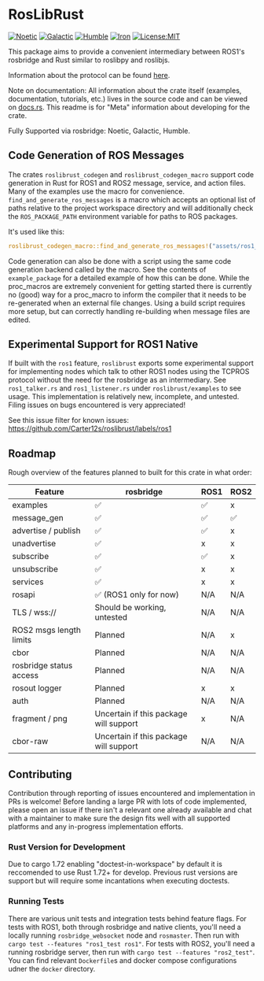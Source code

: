 # RosLibRust
[![Noetic](https://github.com/Carter12s/roslibrust/actions/workflows/noetic.yml/badge.svg)](https://github.com/Carter12s/roslibrust/actions/workflows/noetic.yml)
[![Galactic](https://github.com/Carter12s/roslibrust/actions/workflows/galactic.yml/badge.svg)](https://github.com/Carter12s/roslibrust/actions/workflows/galactic.yml)
[![Humble](https://github.com/Carter12s/roslibrust/actions/workflows/humble.yml/badge.svg)](https://github.com/Carter12s/roslibrust/actions/workflows/humble.yml)
[![Iron](https://github.com/Carter12s/roslibrust/actions/workflows/iron.yml/badge.svg)](https://github.com/Carter12s/roslibrust/actions/workflows/iron.yml)
[![License:MIT](https://img.shields.io/badge/License-MIT-yellow.svg)](https://opensource.org/licenses/MIT)

This package aims to provide a convenient intermediary between ROS1's rosbridge and Rust similar to roslibpy and roslibjs.

Information about the protocol can be found [here](https://github.com/RobotWebTools/rosbridge_suite).

Note on documentation:
All information about the crate itself (examples, documentation, tutorials, etc.) lives in the source code and can be viewed on [docs.rs](https://docs.rs/roslibrust).
This readme is for "Meta" information about developing for the crate.

Fully Supported via rosbridge: Noetic, Galactic, Humble.

## Code Generation of ROS Messages

The crates `roslibrust_codegen` and `roslibrust_codegen_macro` support code generation in Rust for ROS1 and ROS2 message, service, and action files. Many of the examples use the macro for convenience. `find_and_generate_ros_messages` is a macro which accepts an optional list of paths relative to the project workspace directory and will additionally check the `ROS_PACKAGE_PATH` environment variable for paths to ROS packages.

It's used like this:
```rust
roslibrust_codegen_macro::find_and_generate_ros_messages!("assets/ros1_common_interfaces/std_msgs");
```

Code generation can also be done with a script using the same code generation backend called by the macro. See the contents of `example_package` for a detailed example of how this can be done. While the proc_macros are extremely convenient for getting started
there is currently no (good) way for a proc_macro to inform the compiler that it needs to be re-generated when an external file
changes. Using a build script requires more setup, but can correctly handling re-building when message files are edited.

## Experimental Support for ROS1 Native

If built with the `ros1` feature, `roslibrust` exports some experimental support for implementing nodes which talk to other ROS1 nodes using the TCPROS protocol without the need for the rosbridge as an intermediary. See `ros1_talker.rs` and `ros1_listener.rs` under `roslibrust/examples` to see usage. This implementation is relatively new, incomplete, and untested. Filing issues on bugs encountered is very appreciated!

See this issue filter for known issues: https://github.com/Carter12s/roslibrust/labels/ros1

## Roadmap

Rough overview of the features planned to built for this crate in what order:

| Feature                      | rosbridge                                                   | ROS1 | ROS2 |
|------------------------------|-------------------------------------------------------------|------|------|
| examples                     | ✅                                                         | ✅   | x    |
| message_gen                  | ✅                                                         | ✅   | ✅  |
| advertise / publish          | ✅                                                         | ✅   | x    |
| unadvertise                  | ✅                                                         | x    | x    |
| subscribe                    | ✅                                                         | ✅   | x    |
| unsubscribe                  | ✅                                                         | x    | x    |
| services                     | ✅                                                         | x    | x    |
| rosapi                       | ✅ (ROS1 only for now)                                     | N/A  | N/A  |
| TLS / wss://                 | Should be working, untested                                 | N/A  | N/A  |
| ROS2 msgs length limits      | Planned                                                     | N/A  | x    |
| cbor                         | Planned                                                     | N/A  | N/A  |
| rosbridge status access      | Planned                                                     | N/A  | N/A  |
| rosout logger                | Planned                                                     | x    | x    |
| auth                         | Planned                                                     | N/A  | N/A  |
| fragment / png               | Uncertain if this package will support                      | x    | N/A  |
| cbor-raw                     | Uncertain if this package will support                      | N/A  | N/A  |


## Contributing

Contribution through reporting of issues encountered and implementation in PRs is welcome! Before landing a large PR with lots of code implemented, please open an issue if there isn't a relevant one already available and chat with a maintainer to make sure the design fits well with all supported platforms and any in-progress implementation efforts.

### Rust Version for Development

Due to cargo 1.72 enabling "doctest-in-workspace" by default it is reccomended to use Rust 1.72+ for develop. Previous rust versions are support but will require some incantations when executing doctests.

### Running Tests

There are various unit tests and integration tests behind feature flags. For tests with ROS1, both through rosbridge and native clients, you'll need a locally running `rosbridge_websocket` node and `rosmaster`. Then run with `cargo test --features "ros1_test ros1"`. For tests with ROS2, you'll need a running rosbridge server, then run with `cargo test --features "ros2_test"`. You can find relevant `Dockerfile`s and docker compose configurations udner the `docker` directory.
